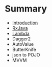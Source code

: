 # Summary

* [Introduction](README.md)
* [RxJava](RxJava.md)
* [Lambda](lambda.md)
* Dagger2
* AutoValue
* ButterKnife
* json to POJO
* MVVM

